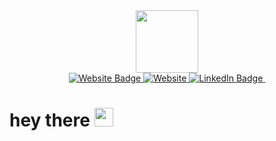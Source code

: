 <div id="header" align="center">
  <img src="https://media.giphy.com/media/M9gbBd9nbDrOTu1Mqx/giphy.gif" width="100"/>
</div>



<div id="badges" align="center">
  <a href="https://grahamzemel.com">
    <img src="https://img.shields.io/website?down_color=lightgrey&up_color=green" alt="Website Badge"/
    >
    </a>
    <a href="https://grahamzemel.com">
    <img alt="Website"  src="https://img.shields.io/website?down_color=lightgrey&down_message=offline&up_color=green&up_message=online&url=https%3A%2F%2Fgrahamzemel.com">
</a>
  <a href="www.linkedin.com/in/grahamzemel">
    <img src="https://img.shields.io/badge/LinkedIn-blue?style=for-the-badge&logo=linkedin&logoColor=white" alt="LinkedIn Badge"/>
  </a>
  <img src="https://komarev.com/ghpvc/?username=gzemel&style=flat-square&color=blue" alt=""/>
</div>



<h1>
  hey there
  <img src="https://media.giphy.com/media/hvRJCLFzcasrR4ia7z/giphy.gif" width="30px"/>
</h1>